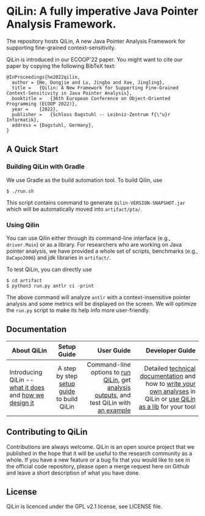 # QiLin: A fully imperative Java Pointer Analysis Framework.
The repository hosts QiLin, A new Java Pointer Analysis Framework for supporting fine-grained context-sensitivity.

QiLin is introduced in our ECOOP'22 paper. You might want to cite our paper by copying the following BibTeX text:
```
@InProceedings{he2022qilin,
  author = {He, Dongjie and Lu, Jingbo and Xue, Jingling},
  title =	{Qilin: A New Framework for Supporting Fine-Grained Context-Sensitivity in Java Pointer Analysis},
  booktitle =	{36th European Conference on Object-Oriented Programming (ECOOP 2022)},
  year =	{2022},
  publisher =	{Schloss Dagstuhl -- Leibniz-Zentrum f{\"u}r Informatik},
  address =	{Dagstuhl, Germany},
}
```
## A Quick Start
### Building QiLin with Gradle
We use Gradle as the build automation tool. To build Qilin, use
```
$ ./run.sh
```
This script contains command to generate `Qilin-VERSION-SNAPSHOT.jar` which will be automatically moved into `artifact/pta/`.

### Using Qilin
You can use Qilin either through its command-line interface (e.g., `driver.Main`) or as a library.
For researchers who are working on Java pointer analysis, we have provided a whole set of scripts, benchmarks (e.g., `DaCapo2006`) and jdk libraries in `artifact/`.

To test QiLin, you can directly use
```
$ cd artifact
$ python3 run.py antlr ci -print
```
The above command will analyze `antlr` with a context-insensitive pointer analysis and some metrics will be displayed on the screen. 
We will optimize the `run.py` script to make its help info more user-friendly.

## Documentation

| About QiLin       | Setup  Guide         | User Guide  | Developer Guide  |
| ------------- |:-------------:| -----:|-----:|
| Introducing QiLin -- [what it does](https://github.com/QiLinPTA/QiLin/wiki/About#what-is-qilin) and [how we design it](https://github.com/QiLinPTA/QiLin/wiki/QiLin-Design#qilin-design)      | A step by step [setup guide](https://github.com/QiLinPTA/QiLin/wiki/Setup-Guide#getting-started) to build QiLin | Command-line options to [run QiLin](https://github.com/svf-tools/SVF/wiki/User-Guide#quick-start), get [analysis outputs](https://github.com/QiLinPTA/QiLin/wiki/User-Guide#analysis-outputs), and test QiLin with [an example](https://github.com/QiLinPTA/QiLin/wiki/Analyze-a-Simple-Java-Program) | Detailed [technical documentation](https://github.com/QiLinPTA/QiLin/wiki/Technical-documentation) and how to [write your own analyses](https://github.com/QiLinPTA/QiLin/wiki/Write-your-own-analysis-in-QiLin) in QiLin or [use QiLin as a lib](https://github.com/QiLinPTA/QiLin/wiki/QiLin-as-a-lib) for your tool  |


## Contributing to QiLin
Contributions are always welcome. QiLin is an open source project that we published in the hope that it will be useful to the research community as a whole. 
If you have a new feature or a bug fix that you would like to see in the official code repository, please open a merge request here on Github and leave a short description of what you have done.

## License
QiLin is licenced under the GPL v2.1 license, see LICENSE file.

